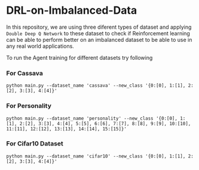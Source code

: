 # DRL-on-Imbalanced-Data


In this repository, we are using three diferent types of dataset and applying `Double Deep Q Network` to these dataset to check if Reinforcement learning can be able to perform better on an imbalanced dataset to be able to use in any real world applications.

To run the Agent training for different datasets try following

### For Cassava

`python main.py --dataset_name 'cassava' --new_class '{0:[0], 1:[1], 2:[2], 3:[3], 4:[4]}'`

### For Personality

`python main.py --dataset_name 'personality' --new_class '{0:[0], 1:[1], 2:[2], 3:[3], 4:[4], 5:[5], 6:[6], 7:[7], 8:[8], 9:[9], 10:[10], 11:[11], 12:[12], 13:[13], 14:[14], 15:[15]}'`

### For Cifar10 Dataset

`python main.py --dataset_name 'cifar10' --new_class '{0:[0], 1:[1], 2:[2], 3:[3], 4:[4]}'`